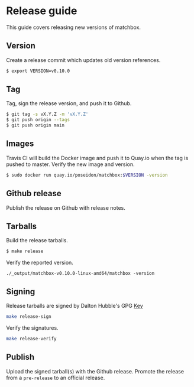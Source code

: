 
# Release guide

This guide covers releasing new versions of matchbox.

## Version

Create a release commit which updates old version references.

```sh
$ export VERSION=v0.10.0
```

## Tag

Tag, sign the release version, and push it to Github.

```sh
$ git tag -s vX.Y.Z -m 'vX.Y.Z'
$ git push origin --tags
$ git push origin main
```

## Images

Travis CI will build the Docker image and push it to Quay.io when the tag is pushed to master. Verify the new image and version.

```sh
$ sudo docker run quay.io/poseidon/matchbox:$VERSION -version
```

## Github release

Publish the release on Github with release notes.

## Tarballs

Build the release tarballs.

```sh
$ make release
```

Verify the reported version.

```
./_output/matchbox-v0.10.0-linux-amd64/matchbox -version
```

## Signing

Release tarballs are signed by Dalton Hubble's GPG [Key](/docs/deployment.md#download)

```sh
make release-sign
```

Verify the signatures.

```sh
make release-verify
```

## Publish

Upload the signed tarball(s) with the Github release. Promote the release from a `pre-release` to an official release.
